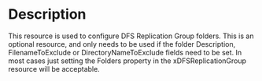 # Description

This resource is used to configure DFS Replication Group folders. This is an
optional resource, and only needs to be used if the folder Description,
FilenameToExclude or DirectoryNameToExclude fields need to be set. In most cases
just setting the Folders property in the xDFSReplicationGroup resource will be acceptable.
